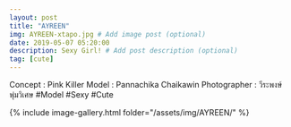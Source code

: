 ```yaml
---
layout: post
title: "AYREEN"
img: AYREEN-xtapo.jpg # Add image post (optional)
date: 2019-05-07 05:20:00
description: Sexy Girl! # Add post description (optional)
tag: [cute]
---
```

Concept : Pink Killer
Model : Pannachika Chaikawin
Photographer : วีระพงษ์ พุ่มวิเศษ
#Model #Sexy #Cute



{% include image-gallery.html folder="/assets/img/AYREEN/" %}
